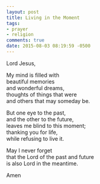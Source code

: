 ```yaml
---
layout: post
title: Living in the Moment
tags:
- prayer
- religion
comments: true
date: 2015-08-03 08:19:59 -0500
---
```


Lord Jesus,

My mind is filled with  
beautiful memories  
and wonderful dreams,  
thoughts of things that were  
and others that may someday be.  
  
But one eye to the past,  
and the other to the future,  
leaves me blind to this moment;  
thanking you for life,  
while refusing to live it.  
  
May I never forget  
that the Lord of the past and future  
is also Lord in the meantime.  

Amen

